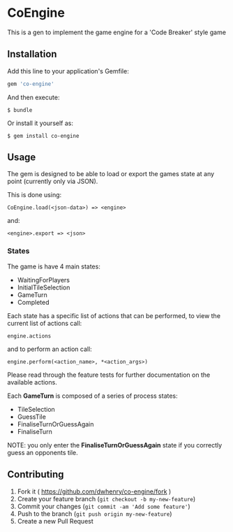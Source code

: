 # CoEngine

This is a gen to implement the game engine for a 'Code Breaker' style game

## Installation

Add this line to your application's Gemfile:

```ruby
gem 'co-engine'
```

And then execute:

    $ bundle

Or install it yourself as:

    $ gem install co-engine

## Usage

The gem is designed to be able to load or export the games state at any point (currently only via JSON).
 
This is done using:

    CoEngine.load(<json-data>) => <engine>
    
and:
    
    <engine>.export => <json>

### States

The game is have 4 main states:

* WaitingForPlayers
* InitialTileSelection
* GameTurn
* Completed

Each state has a specific list of actions that can be performed, to view the current list of actions call:

    engine.actions
    
and to perform an action call:

    engine.perform(<action_name>, *<action_args>)
    
Please read through the feature tests for further documentation on the available actions.

Each **GameTurn** is composed of a series of process states:
 
* TileSelection
* GuessTile
* FinaliseTurnOrGuessAgain
* FinaliseTurn

NOTE: you only enter the **FinaliseTurnOrGuessAgain** state if you correctly guess an opponents tile.  

## Contributing

1. Fork it ( https://github.com/dwhenry/co-engine/fork )
2. Create your feature branch (`git checkout -b my-new-feature`)
3. Commit your changes (`git commit -am 'Add some feature'`)
4. Push to the branch (`git push origin my-new-feature`)
5. Create a new Pull Request
